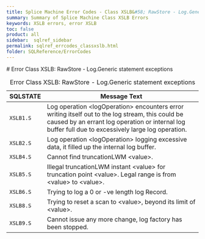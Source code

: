 ```yaml
---
title: Splice Machine Error Codes - Class XSLB&#58; RawStore - Log.Generic statement exceptions
summary: Summary of Splice Machine Class XSLB Errors
keywords: XSLB errors, error XSLB
toc: false
product: all
sidebar:  sqlref_sidebar
permalink: sqlref_errcodes_classxslb.html
folder: SQLReference/ErrorCodes
---
```

<section>
<div class="TopicContent" data-swiftype-index="true" markdown="1">
# Error Class XSLB: RawStore - Log.Generic statement exceptions

<table>
                <caption>Error Class XSLB: RawStore - Log.Generic statement exceptions</caption>
                <thead>
                    <tr>
                        <th>SQLSTATE</th>
                        <th>Message Text</th>
                    </tr>
                </thead>
                <tbody>
                    <tr>
                        <td><code>XSLB1.S</code></td>
                        <td>Log operation <span class="VarName">&lt;logOperation&gt;</span> encounters error writing itself out to the log stream, this could be caused by an errant log operation or internal log buffer full due to excessively large log operation.</td>
                    </tr>
                    <tr>
                        <td><code>XSLB2.S</code></td>
                        <td>Log operation <span class="VarName">&lt;logOperation&gt;</span> logging excessive data, it filled up the internal log buffer.</td>
                    </tr>
                    <tr>
                        <td><code>XSLB4.S</code></td>
                        <td>Cannot find truncationLWM <span class="VarName">&lt;value&gt;</span>.</td>
                    </tr>
                    <tr>
                        <td><code>XSLB5.S</code></td>
                        <td>Illegal truncationLWM instant <span class="VarName">&lt;value&gt;</span> for truncation point <span class="VarName">&lt;value&gt;</span>. Legal range is from <span class="VarName">&lt;value&gt;</span> to <span class="VarName">&lt;value&gt;</span>.</td>
                    </tr>
                    <tr>
                        <td><code>XSLB6.S</code></td>
                        <td>Trying to log a 0 or -ve length log Record.</td>
                    </tr>
                    <tr>
                        <td><code>XSLB8.S</code></td>
                        <td>Trying to reset a scan to <span class="VarName">&lt;value&gt;</span>, beyond its limit of <span class="VarName">&lt;value&gt;</span>.</td>
                    </tr>
                    <tr>
                        <td><code>XSLB9.S</code></td>
                        <td>Cannot issue any more change, log factory has been stopped.</td>
                    </tr>
                </tbody>
            </table>
</div>
</section>

